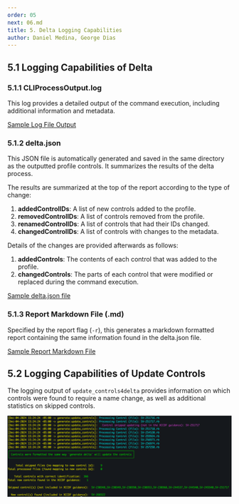 ```yaml
---
order: 05
next: 06.md
title: 5. Delta Logging Capabilities
author: Daniel Medina, George Dias
---
```

## 5.1 Logging Capabilities of Delta

### 5.1.1 CLIProcessOutput.log

This log provides a detailed output of the command execution, including additional information and metadata.

[Sample Log File Output](../../assets/downloads/CliProcessOutput.log)

### 5.1.2 delta.json

This JSON file is automatically generated and saved in the same directory as the outputted profile controls. It summarizes the results of the delta process.

The results are summarized at the top of the report according to the type of change:

1. **addedControlIDs**: A list of new controls added to the profile.
2. **removedControlIDs**: A list of controls removed from the profile.
3. **renamedControlIDs**: A list of controls that had their IDs changed.
4. **changedControlIDs**: A list of controls with changes to the metadata.

Details of the changes are provided afterwards as follows:

1. **addedControls**: The contents of each control that was added to the profile.
2. **changedControls**: The parts of each control that were modified or replaced during the command execution.

[Sample delta.json file](/assets/downloads/delta.json)

### 5.1.3 Report Markdown File (.md)

Specified by the report flag (`-r`), this generates a markdown formatted report containing the same information found in the delta.json file.

[Sample Report Markdown File](/assets/downloads/report)

## 5.2 Logging Capabilities of Update Controls

The logging output of `update_controls4delta` provides information on which controls were found to require a name change, as well as additional statistics on skipped controls.

![Example Output from update_controls4delta](../../assets/img/update_controls4delta_output.png)
